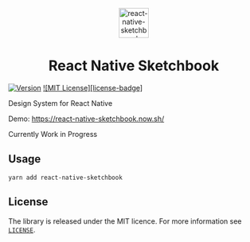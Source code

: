 <p align="center">
  <a href="https://react-native-sketchbook.now.sh/">
    <img alt="react-native-sketchbook" src="https://user-images.githubusercontent.com/6936373/80468413-1cc66180-897a-11ea-9965-177ca6e186d1.png" width="60" />
  </a>
  <h1 align="center">
    React Native Sketchbook
  </h1>
</p>

[![Version][npm-badge]][npm-link]
[![MIT License][license-badge]][license]

Design System for React Native

Demo: https://react-native-sketchbook.now.sh/

Currently Work in Progress

## Usage

```
yarn add react-native-sketchbook
```

## License

The library is released under the MIT licence. For more information see [`LICENSE`](/LICENSE).


[npm-link]: https://www.npmjs.com/package/react-native-sketchbook
[npm-badge]: https://img.shields.io/npm/v/react-native-sketchbook.svg?style=flat-square
[license]: https://opensource.org/licenses/MIT